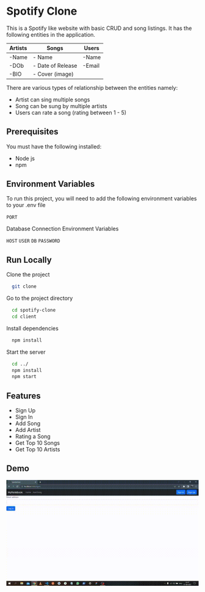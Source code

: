 
# Spotify Clone

This is a Spotify like website with basic CRUD and song listings.
It has the following entities in the application.

Artists   | Songs    | Users |
--------- | -------- | ------|
-Name   |  - Name  | -Name |
-DOb    |  - Date of Release |-Email |
-BIO    |  - Cover (image) |


There are various types of relationship between the entities namely:
- Artist can sing multiple songs
- Song can be sung by multiple artists
- Users can rate a song (rating between 1 - 5)
## Prerequisites
You must have the following installed:
- Node js
- npm
## Environment Variables

To run this project, you will need to add the following environment variables to your .env file

`PORT`

Database Connection Environment Variables

`HOST`
`USER`
`DB`
`PASSWORD`


## Run Locally

Clone the project

```bash
  git clone 
```

Go to the project directory

```bash
  cd spotify-clone
  cd client  
```

Install dependencies

```bash
  npm install
```

Start the server
```bash
  cd ../
  npm install
  npm start
```


## Features

- Sign Up
- Sign In
- Add Song
- Add Artist
- Rating a Song
- Get Top 10 Songs
- Get Top 10 Artists


## Demo

![](https://github.com/amit-kandar/spotify-clone/blob/main/demo.gif)

